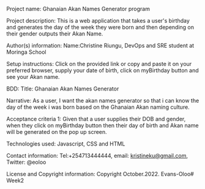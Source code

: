 Project name: Ghanaian Akan Names Generator program

Project description: This is a web application that takes a user's birthday and generates the day of the week they were born and then depending on their gender outputs their Akan Name.

Author(s) information: Name:Christine Riungu, DevOps and SRE student at Moringa School

Setup instructions: Click on the provided link or copy and paste it on your preferred browser, supply your date of birth, click on myBirthday button and see your Akan name.

BDD: Title: Ghanaian Akan Names Generator

Narrative: As a user, I want the akan names generator so that i can know the day of the week i was born based on the Ghanaian Akan naming culture.

Acceptance criteria 1: Given that a user supplies their DOB and gender, when they click on myBirthday button then their day of birth and Akan name will be generated on the pop up screen.

Technologies used: Javascript, CSS and HTML

Contact information: Tel:+254713444444, email: kristineku@gmail.com, Twitter: @eoloo

License and Copyright information: Copyright October.2022. Evans-Oloo# Week2
